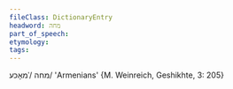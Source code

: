 ```yaml
---
fileClass: DictionaryEntry
headword: מחה
part_of_speech: 
etymology: 
tags: 
---
```

מחה
/ˈמאָכע/
'Armenians' {M. Weinreich, Geshikhte, 3: 205}